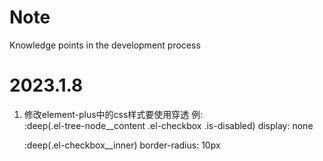 # Note
Knowledge points in the development process
# 2023.1.8
1. 修改element-plus中的css样式要使用穿透 
例:  
      :deep(.el-tree-node__content .el-checkbox .is-disabled)
            display: none 

      :deep(.el-checkbox__inner)
            border-radius: 10px
